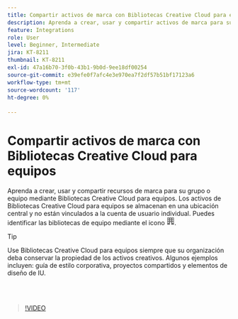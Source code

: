 ```yaml
---
title: Compartir activos de marca con Bibliotecas Creative Cloud para equipos
description: Aprenda a crear, usar y compartir activos de marca para su grupo o equipo mediante Bibliotecas Creative Cloud para equipos
feature: Integrations
role: User
level: Beginner, Intermediate
jira: KT-8211
thumbnail: KT-8211
exl-id: 47a16b70-3f0b-43b1-9b0d-9ee18df00254
source-git-commit: e39efe0f7afc4e3e970ea7f2df57b51bf17123a6
workflow-type: tm+mt
source-wordcount: '117'
ht-degree: 0%

---
```


# Compartir activos de marca con Bibliotecas Creative Cloud para equipos

Aprenda a crear, usar y compartir recursos de marca para su grupo o equipo mediante Bibliotecas Creative Cloud para equipos. Los activos de Bibliotecas Creative Cloud para equipos se almacenan en una ubicación central y no están vinculados a la cuenta de usuario individual. Puedes identificar las bibliotecas de equipo mediante el icono ![building image](assets/Smock_Building_18_N.png).

>[!TIP]
>
>Use Bibliotecas Creative Cloud para equipos siempre que su organización deba conservar la propiedad de los activos creativos. Algunos ejemplos incluyen: guía de estilo corporativa, proyectos compartidos y elementos de diseño de IU.

<br> 

>[!VIDEO](https://video.tv.adobe.com/v/335333?hidetitle=true)
